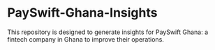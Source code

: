 # PaySwift-Ghana-Insights
This repository is designed to generate insights for PaySwift Ghana: a fintech company in Ghana to improve their operations.
